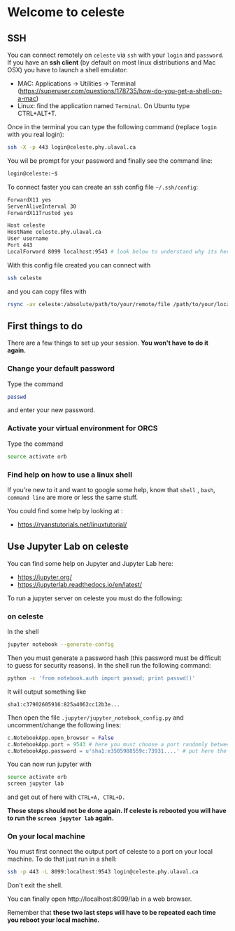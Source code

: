 # Welcome to celeste

## SSH

You can connect remotely on `celeste` via `ssh` with your `login` and `password`. 
If you have an **ssh client** (by default on most linux distributions and Mac OSX) you have to launch a shell emulator:

* MAC: Applications → Utilities → Terminal (https://superuser.com/questions/178735/how-do-you-get-a-shell-on-a-mac)
* Linux: find the application named `Terminal`. On Ubuntu type CTRL+ALT+T.

Once in the terminal you can type the following command (replace `login` with you real login):
```bash
ssh -X -p 443 login@celeste.phy.ulaval.ca
```
You wil be prompt for your password and finally see the command line:
```bash
login@celeste:~$
```

To connect faster you can create an ssh config file `~/.ssh/config`:
```bash
ForwardX11 yes
ServerAliveInterval 30
ForwardX11Trusted yes

Host celeste
HostName celeste.phy.ulaval.ca
User username
Port 443
LocalForward 8099 localhost:9543 # look below to understand why its here
```

With this config file created you can connect with
```bash
ssh celeste
```

and you can copy files with
```bash
rsync -av celeste:/absolute/path/to/your/remote/file /path/to/your/local/folder/
```
## First things to do 

There are a few things to set up your session. **You won't have to do it again.**

### Change your default password

Type the command 
```bash
passwd
```
and enter your new password.

### Activate your virtual environment for ORCS

Type the command 
```bash
source activate orb
```

### Find help on how to use a linux shell

If you're new to it and want to google some help, know that `shell` , `bash`, `command line` are more or less the same stuff.

You could find some help by looking at :
* https://ryanstutorials.net/linuxtutorial/

## Use Jupyter Lab on celeste

You can find some help on Jupyter and Jupyter Lab here: 
* https://jupyter.org/
* https://jupyterlab.readthedocs.io/en/latest/

To run a jupyter server on celeste you must do the following:

### on celeste
In the shell
```bash
jupyter notebook --generate-config
```
Then you must generate a password hash (this password must be difficult to guess for security reasons). In the shell run the following command:
```bash
python -c 'from notebook.auth import passwd; print passwd()'
```
It will output something like
```
sha1:c37902605916:825a4062cc12b3e...
```

Then open the file `.jupyter/jupyter_notebook_config.py` and uncomment/change the following lines:
```python:jupyter/jupyter_notebook_config.py
c.NotebookApp.open_browser = False
c.NotebookApp.port = 9543 # here you must choose a port randomly between 9000 and 9900, if you have the same port as another user you may experience some problems (communicate with the administrator).
c.NotebookApp.password = u'sha1:e3505988559c:73931....' # put here the hashed password you generated
```

You can now run jupyter with
```bash
source activate orb
screen jupyter lab
```
and get out of here with `CTRL+A, CTRL+D.`

**Those steps should not be done again. If celeste is rebooted you will have to run the `screen jupyter lab` again.**

### On your local machine

You must first connect the output port of celeste to a port on your local machine. To do that just run in a shell:

```bash
ssh -p 443 -L 8099:localhost:9543 login@celeste.phy.ulaval.ca
```

Don't exit the shell.

You can finally open http://localhost:8099/lab in a web browser.

Remember that **these two last steps will have to be repeated each time you reboot your local machine.**


